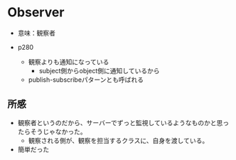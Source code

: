 # Observer

* 意味：観察者

* p280
  * 観察よりも通知になっている
    * subject側からobject側に通知しているから
  * publish-subscribeパターンとも呼ばれる

## 所感

* 観察者というのだから、サーバーでずっと監視しているようなものかと思ったらそうじゃなかった。
  * 観察される側が、観察を担当するクラスに、自身を渡している。
* 簡単だった
